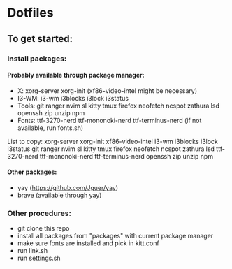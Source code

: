 # Dotfiles

## To get started:

### Install packages:

#### Probably available through package manager:

- X: xorg-server xorg-init (xf86-video-intel might be necessary)
- I3-WM: i3-wm i3blocks i3lock i3status
- Tools: git ranger nvim sl kitty tmux firefox neofetch ncspot zathura lsd openssh zip unzip npm
- Fonts: ttf-3270-nerd ttf-mononoki-nerd ttf-terminus-nerd (if not available, run fonts.sh)

List to copy:
xorg-server xorg-init xf86-video-intel i3-wm i3blocks i3lock i3status git ranger nvim sl kitty tmux firefox neofetch ncspot zathura lsd ttf-3270-nerd ttf-mononoki-nerd ttf-terminus-nerd openssh zip unzip npm

#### Other packages:

- yay (https://github.com/Jguer/yay)
- brave (available through yay)

### Other procedures:

- git clone this repo
- install all packages from "packages" with current package manager
- make sure fonts are installed and pick in kitt.conf
- run link.sh
- run settings.sh

